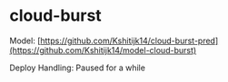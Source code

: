 # cloud-burst
 
Model: [https://github.com/Kshitijk14/cloud-burst-pred](https://github.com/Kshitijk14/model-cloud-burst)

Deploy Handling: Paused for a while
